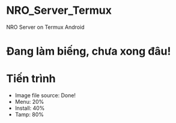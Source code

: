 # NRO_Server_Termux
NRO Server on Termux Android

# Đang làm biếng, chưa xong đâu!
# Tiến trình
- Image file source: Done!
- Menu: 20%
- Install: 40%
- Tamp: 80%
